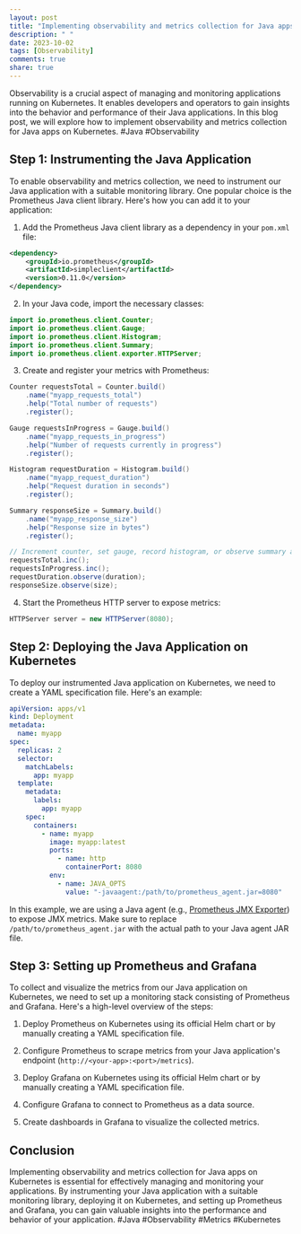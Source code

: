 ```yaml
---
layout: post
title: "Implementing observability and metrics collection for Java apps on Kubernetes"
description: " "
date: 2023-10-02
tags: [Observability]
comments: true
share: true
---
```


Observability is a crucial aspect of managing and monitoring applications running on Kubernetes. It enables developers and operators to gain insights into the behavior and performance of their Java applications. In this blog post, we will explore how to implement observability and metrics collection for Java apps on Kubernetes. #Java #Observability

## Step 1: Instrumenting the Java Application

To enable observability and metrics collection, we need to instrument our Java application with a suitable monitoring library. One popular choice is the Prometheus Java client library. Here's how you can add it to your application:

1. Add the Prometheus Java client library as a dependency in your `pom.xml` file:
```xml
<dependency>
    <groupId>io.prometheus</groupId>
    <artifactId>simpleclient</artifactId>
    <version>0.11.0</version>
</dependency>
```

2. In your Java code, import the necessary classes:
```java
import io.prometheus.client.Counter;
import io.prometheus.client.Gauge;
import io.prometheus.client.Histogram;
import io.prometheus.client.Summary;
import io.prometheus.client.exporter.HTTPServer;
```

3. Create and register your metrics with Prometheus:
```java
Counter requestsTotal = Counter.build()
    .name("myapp_requests_total")
    .help("Total number of requests")
    .register();

Gauge requestsInProgress = Gauge.build()
    .name("myapp_requests_in_progress")
    .help("Number of requests currently in progress")
    .register();

Histogram requestDuration = Histogram.build()
    .name("myapp_request_duration")
    .help("Request duration in seconds")
    .register();

Summary responseSize = Summary.build()
    .name("myapp_response_size")
    .help("Response size in bytes")
    .register();

// Increment counter, set gauge, record histogram, or observe summary as needed
requestsTotal.inc();
requestsInProgress.inc();
requestDuration.observe(duration);
responseSize.observe(size);
```

4. Start the Prometheus HTTP server to expose metrics:
```java
HTTPServer server = new HTTPServer(8080);
```

## Step 2: Deploying the Java Application on Kubernetes

To deploy our instrumented Java application on Kubernetes, we need to create a YAML specification file. Here's an example:

```yaml
apiVersion: apps/v1
kind: Deployment
metadata:
  name: myapp
spec:
  replicas: 2
  selector:
    matchLabels:
      app: myapp
  template:
    metadata:
      labels:
        app: myapp
    spec:
      containers:
        - name: myapp
          image: myapp:latest
          ports:
            - name: http
              containerPort: 8080
          env:
            - name: JAVA_OPTS
              value: "-javaagent:/path/to/prometheus_agent.jar=8080"
```

In this example, we are using a Java agent (e.g., [Prometheus JMX Exporter](https://github.com/prometheus/jmx_exporter)) to expose JMX metrics. Make sure to replace `/path/to/prometheus_agent.jar` with the actual path to your Java agent JAR file.

## Step 3: Setting up Prometheus and Grafana

To collect and visualize the metrics from our Java application on Kubernetes, we need to set up a monitoring stack consisting of Prometheus and Grafana. Here's a high-level overview of the steps:

1. Deploy Prometheus on Kubernetes using its official Helm chart or by manually creating a YAML specification file.

2. Configure Prometheus to scrape metrics from your Java application's endpoint (`http://<your-app>:<port>/metrics`).

3. Deploy Grafana on Kubernetes using its official Helm chart or by manually creating a YAML specification file.

4. Configure Grafana to connect to Prometheus as a data source.

5. Create dashboards in Grafana to visualize the collected metrics.

## Conclusion

Implementing observability and metrics collection for Java apps on Kubernetes is essential for effectively managing and monitoring your applications. By instrumenting your Java application with a suitable monitoring library, deploying it on Kubernetes, and setting up Prometheus and Grafana, you can gain valuable insights into the performance and behavior of your application. #Java #Observability #Metrics #Kubernetes